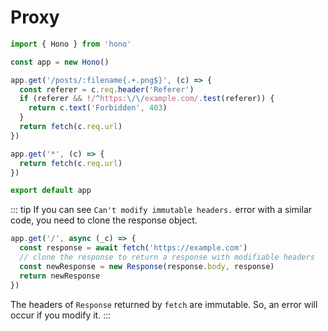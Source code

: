 # Proxy

```ts
import { Hono } from 'hono'

const app = new Hono()

app.get('/posts/:filename{.+.png$}', (c) => {
  const referer = c.req.header('Referer')
  if (referer && !/^https:\/\/example.com/.test(referer)) {
    return c.text('Forbidden', 403)
  }
  return fetch(c.req.url)
})

app.get('*', (c) => {
  return fetch(c.req.url)
})

export default app
```

::: tip
If you can see `Can't modify immutable headers.` error with a similar code, you need to clone the response object.

```ts
app.get('/', async (_c) => {
  const response = await fetch('https://example.com')
  // clone the response to return a response with modifiable headers
  const newResponse = new Response(response.body, response)
  return newResponse
})
```

The headers of `Response` returned by `fetch` are immutable. So, an error will occur if you modify it.
:::
